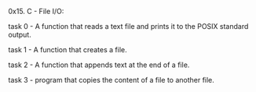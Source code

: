 0x15. C - File I/O:

task 0 - A function that reads a text file and prints it to the POSIX standard output.

task 1 - A function that creates a file.

task 2 - A function that appends text at the end of a file.

task 3 - program that copies the content of a file to another file.
